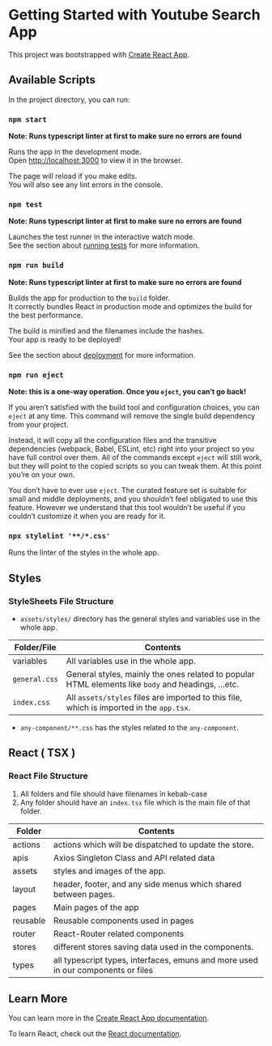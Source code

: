 # Getting Started with Youtube Search App

This project was bootstrapped with [Create React App](https://github.com/facebook/create-react-app).

## Available Scripts

In the project directory, you can run:

### `npm start`

**Note: Runs typescript linter at first to make sure no errors are found**

Runs the app in the development mode.\
Open [http://localhost:3000](http://localhost:3000) to view it in the browser.

The page will reload if you make edits.\
You will also see any lint errors in the console.

### `npm test`

**Note: Runs typescript linter at first to make sure no errors are found**

Launches the test runner in the interactive watch mode.\
See the section about [running tests](https://facebook.github.io/create-react-app/docs/running-tests) for more information.

### `npm run build`

**Note: Runs typescript linter at first to make sure no errors are found**

Builds the app for production to the `build` folder.\
It correctly bundles React in production mode and optimizes the build for the best performance.

The build is minified and the filenames include the hashes.\
Your app is ready to be deployed!

See the section about [deployment](https://facebook.github.io/create-react-app/docs/deployment) for more information.

### `npm run eject`

**Note: this is a one-way operation. Once you `eject`, you can’t go back!**

If you aren’t satisfied with the build tool and configuration choices, you can `eject` at any time. This command will remove the single build dependency from your project.

Instead, it will copy all the configuration files and the transitive dependencies (webpack, Babel, ESLint, etc) right into your project so you have full control over them. All of the commands except `eject` will still work, but they will point to the copied scripts so you can tweak them. At this point you’re on your own.

You don’t have to ever use `eject`. The curated feature set is suitable for small and middle deployments, and you shouldn’t feel obligated to use this feature. However we understand that this tool wouldn’t be useful if you couldn’t customize it when you are ready for it.

### `npx stylelint '**/*.css'`

Runs the linter of the styles in the whole app.

## Styles

### StyleSheets File Structure

* `assets/styles/` directory has the general styles and variables use in the whole app.

Folder/File  | Contents
------------- | -------------
variables  | All variables use in the whole app.
`general.css` | General styles, mainly the ones related to popular HTML elements like `body` and headings, ...etc.
`index.css`  | All `assets/styles` files are imported to this file, which is imported in the `app.tsx`.

* `any-component/**.css` has the styles related to the `any-component`.
## React ( TSX )

### React File Structure
1. All folders and file should have filenames in kebab-case
1. Any folder should have an `index.tsx` file which is the main file of that folder.

Folder  | Contents
------------- | -------------
actions  | actions which will be dispatched to update the store.
apis | Axios Singleton Class and API related data
assets | styles and images of the app.
layout  | header, footer, and any side menus which shared between pages.
pages  | Main pages of the app
reusable  | Reusable components used in pages
router | React-Router related components
stores | different stores saving data used in the components.
types | all typescript types, interfaces, emuns and more used in our components or files

## Learn More

You can learn more in the [Create React App documentation](https://facebook.github.io/create-react-app/docs/getting-started).

To learn React, check out the [React documentation](https://reactjs.org/).
